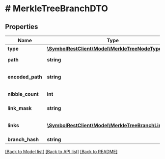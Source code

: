 # # MerkleTreeBranchDTO

## Properties

Name | Type | Description | Notes
------------ | ------------- | ------------- | -------------
**type** | [**\SymbolRestClient\Model\MerkleTreeNodeTypeEnum**](MerkleTreeNodeTypeEnum.md) |  |
**path** | **string** | Branch link path. |
**encoded_path** | **string** | Encoded branch link path. |
**nibble_count** | **int** | Nibble count. |
**link_mask** | **string** | Branch link bitmask. |
**links** | [**\SymbolRestClient\Model\MerkleTreeBranchLinkDTO[]**](MerkleTreeBranchLinkDTO.md) | Branch links (max 16). |
**branch_hash** | **string** |  |

[[Back to Model list]](../../README.md#models) [[Back to API list]](../../README.md#endpoints) [[Back to README]](../../README.md)
